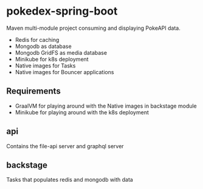 # pokedex-spring-boot

Maven multi-module project consuming and displaying PokeAPI data.

* Redis for caching
* Mongodb as database
* Mongodb GridFS as media database
* Minikube for k8s deployment
* Native images for Tasks
* Native images for Bouncer applications

## Requirements

* GraalVM for playing around with the Native images in backstage module
* Minikube for playing around with the k8s deployment

## api

Contains the file-api server and graphql server

## backstage

Tasks that populates redis and mongodb with data
